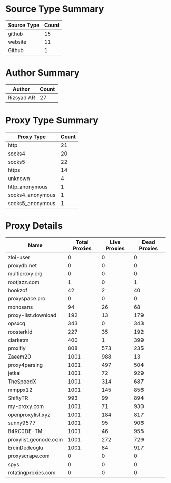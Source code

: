 # Source Type Summary

| Source Type | Count |
|-------------|-------|
| github | 15 |
| website | 11 |
| Github | 1 |


# Author Summary

| Author | Count |
|--------|-------|
| Rizsyad AR | 27 |


# Proxy Type Summary

| Proxy Type | Count |
|------------|-------|
| http | 21 |
| socks4 | 20 |
| socks5 | 22 |
| https | 14 |
| unknown | 4 |
| http_anonymous | 1 |
| socks4_anonymous | 1 |
| socks5_anonymous | 1 |


# Proxy Details

| Name | Total Proxies | Live Proxies | Dead Proxies |
|------|---------------|--------------|---------------|
| zloi-user | 0 | 0 | 0 |
| proxydb.net | 0 | 0 | 0 |
| multiproxy.org | 0 | 0 | 0 |
| rootjazz.com | 1 | 0 | 1 |
| hookzof | 42 | 2 | 40 |
| proxyspace.pro | 0 | 0 | 0 |
| monosans | 94 | 26 | 68 |
| proxy-list.download | 192 | 13 | 179 |
| opsxcq | 343 | 0 | 343 |
| roosterkid | 227 | 35 | 192 |
| clarketm | 400 | 1 | 399 |
| proxifly | 808 | 573 | 235 |
| Zaeem20 | 1001 | 988 | 13 |
| proxy4parsing | 1001 | 497 | 504 |
| jetkai | 1001 | 72 | 929 |
| TheSpeedX | 1001 | 314 | 687 |
| mmppx12 | 1001 | 145 | 856 |
| ShiftyTR | 993 | 99 | 894 |
| my-proxy.com | 1001 | 71 | 930 |
| openproxylist.xyz | 1001 | 184 | 817 |
| sunny9577 | 1001 | 95 | 906 |
| B4RC0DE-TM | 1001 | 46 | 955 |
| proxylist.geonode.com | 1001 | 272 | 729 |
| ErcinDedeoglu | 1001 | 84 | 917 |
| proxyscrape.com | 0 | 0 | 0 |
| spys | 0 | 0 | 0 |
| rotatingproxies.com | 0 | 0 | 0 |
